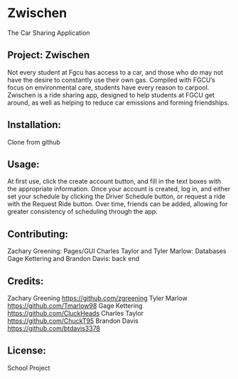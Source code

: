 # Zwischen
The Car Sharing Application

## Project: Zwischen
Not every student at Fgcu has access to a car, and those who do may not have the desire to constantly use their own gas.
Compiled with FGCU’s focus on environmental care, students have every reason to carpool. Zwischen is a ride sharing app,
designed to help students at FGCU get around, as well as helping to reduce car emissions and forming friendships.

## Installation:
Clone from github

## Usage:
At first use, click the create account button, and fill in the text boxes with the appropriate information.
Once your account is created, log in, and either set your schedule by clicking the Driver Schedule button, 
or request a ride with the Request Ride button. Over time, friends can be added,
allowing for greater consistency of scheduling through the app.

## Contributing:
Zachary Greening: Pages/GUI
Charles Taylor and Tyler Marlow: Databases
Gage Kettering and Brandon Davis: back end

## Credits:
Zachary Greening  https://github.com/zgreening
Tyler Marlow https://github.com/Tmarlow98
Gage Kettering https://github.com/CluckHeads
Charles Taylor https://github.com/ChuckT95
Brandon Davis https://github.com/btdavis3378

## License:
School Project
